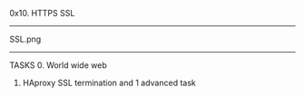 0x10. HTTPS SSL
___________________________________
SSL.png

__________________________________

TASKS
0. World wide web
1. HAproxy SSL termination and 1 advanced task